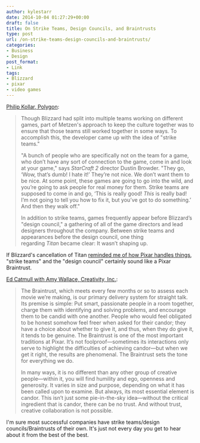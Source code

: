 ```yaml
---
author: kylestarr
date: 2014-10-04 01:27:29+00:00
draft: false
title: On Strike Teams, Design Councils, and Braintrusts
type: post
url: /on-strike-teams-design-councils-and-braintrusts/
categories:
- Business
- Design
post_format:
- Link
tags:
- Blizzard
- pixar
- video games
---
```


[Philip Kollar, Polygon](http://www.polygon.com/features/2014/10/3/6901193/blizzard-entertainment-three-lives):


<blockquote>Though Blizzard had split into multiple teams working on different games, part of Metzen's approach to keep the culture together was to ensure that those teams still worked together in some ways. To accomplish this, the developer came up with the idea of "strike teams."

"A bunch of people who are specifically not on the team for a game, who don’t have any sort of connection to the game, come in and look at your game," says _StarCraft 2_ director Dustin Browder. "They go, ‘Wow, that’s dumb! I hate it!’ They’re not nice. We don’t want them to be nice. At some point, these games are going to go into the wild, and you’re going to ask people for real money for them. Strike teams are supposed to come in and go, ‘This is really good! _This_ is really bad! I’m not going to tell you how to fix it, but you’ve got to do something.’ And then they walk off."

In addition to strike teams, games frequently appear before Blizzard’s "design council," a gathering of all of the game directors and lead designers throughout the company. Between strike teams and appearances before the design council, one thing regarding _Titan_ became clear: It wasn’t shaping up.</blockquote>


If Blizzard's cancellation of Titan [reminded me of how Pixar handles things](https://www.zerocounts.net/2014/09/23/sacrifice-in-the-name-of-quality-blizzard-cancels-titan/), "strike teams" and the "design council" certainly sound like a Pixar Braintrust.

[Ed Catmull with Amy Wallace, Creativity, Inc.](https://itun.es/us/LbgUR.l):


<blockquote>The Braintrust, which meets every few months or so to assess each movie we’re making, is our primary delivery system for straight talk. Its premise is simple: Put smart, passionate people in a room together, charge them with identifying and solving problems, and encourage them to be candid with one another. People who would feel obligated to be honest somehow feel freer when asked for their candor; they have a choice about whether to give it, and thus, when they do give it, it tends to be genuine. The Braintrust is one of the most important traditions at Pixar. It’s not foolproof—sometimes its interactions only serve to highlight the difficulties of achieving candor—but when we get it right, the results are phenomenal. The Braintrust sets the tone for everything we do.

In many ways, it is no different than any other group of creative people—within it, you will find humility and ego, openness and generosity. It varies in size and purpose, depending on what it has been called upon to examine. But always, its most essential element is candor. This isn’t just some pie-in-the-sky idea—without the critical ingredient that is candor, there can be no trust. And without trust, creative collaboration is not possible.</blockquote>


I'm sure most successful companies have strike teams/design councils/Braintrusts of their own. It's just not every day you get to hear about it from the best of the best.
